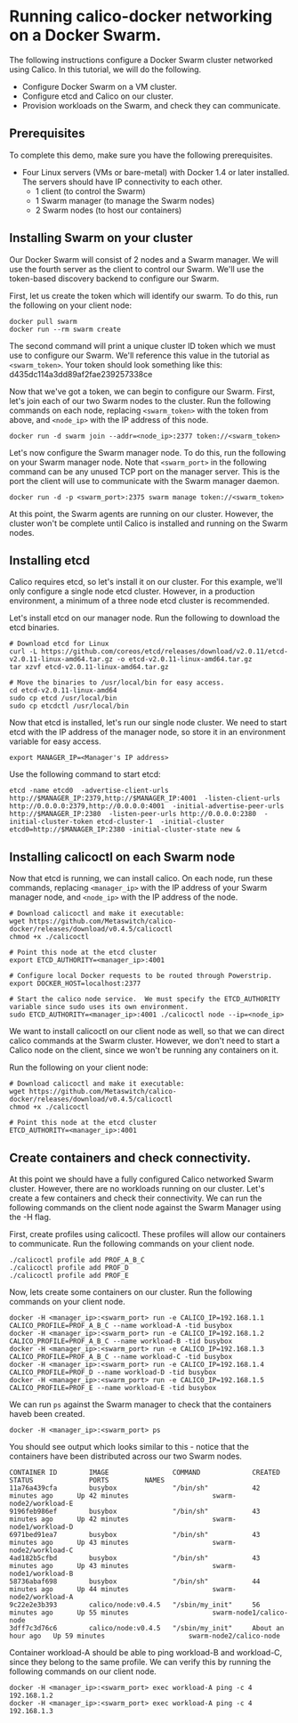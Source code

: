 # Running calico-docker networking on a Docker Swarm.
The following instructions configure a Docker Swarm cluster networked using Calico.  In this tutorial, we will do the following.
- Configure Docker Swarm on a VM cluster.
- Configure etcd and Calico on our cluster.
- Provision workloads on the Swarm, and check they can communicate.

## Prerequisites
To complete this demo, make sure you have the following prerequisites.
- Four Linux servers (VMs or bare-metal) with Docker 1.4 or later installed.  The servers should have IP connectivity to each other.
  - 1 client (to control the Swarm)
  - 1 Swarm manager (to manage the Swarm nodes)
  - 2 Swarm nodes (to host our containers)

## Installing Swarm on your cluster
Our Docker Swarm will consist of 2 nodes and a Swarm manager.  We will use the fourth server as the client to control our Swarm.  We'll use the token-based discovery backend to configure our Swarm.

First, let us create the token which will identify our swarm.  To do this, run the following on your client node:
```
docker pull swarm
docker run --rm swarm create
``` 

The second command will print a unique cluster ID token which we must use to configure our Swarm.  We'll reference this value in the tutorial as ```<swarm_token>```. 
Your token should look something like this: d435dc114a3dd89af2fae239257338ce

Now that we've got a token, we can begin to configure our Swarm.  First, let's join each of our two Swarm nodes to the
cluster.  Run the following commands on each node, replacing ```<swarm_token>``` with the token from above, and ```<node_ip>``` with the IP address of this node. 
```
docker run -d swarm join --addr=<node_ip>:2377 token://<swarm_token>
```

Let's now configure the Swarm manager node.  To do this, run the following on your Swarm manager node.  Note that ```<swarm_port>``` in the following command can be any unused TCP port on the manager server.  This is the port the client will use to communicate with the Swarm manager daemon.
```
docker run -d -p <swarm_port>:2375 swarm manage token://<swarm_token>
```

At this point, the Swarm agents are running on our cluster.  However, the cluster won't be complete until Calico is installed and running on the Swarm nodes.

## Installing etcd
Calico requires etcd, so let's install it on our cluster.  For this example, we'll only configure a single node etcd cluster.  However, in a production environment, a minimum of a three node etcd cluster is recommended.

Let's install etcd on our manager node.  Run the following to download the etcd binaries.
```
# Download etcd for Linux 
curl -L https://github.com/coreos/etcd/releases/download/v2.0.11/etcd-v2.0.11-linux-amd64.tar.gz -o etcd-v2.0.11-linux-amd64.tar.gz
tar xzvf etcd-v2.0.11-linux-amd64.tar.gz

# Move the binaries to /usr/local/bin for easy access.
cd etcd-v2.0.11-linux-amd64
sudo cp etcd /usr/local/bin
sudo cp etcdctl /usr/local/bin
```

Now that etcd is installed, let's run our single node cluster. We need to start etcd with the IP address of the manager
node, so store it in an environment variable for easy access.
```
export MANAGER_IP=<Manager's IP address>
```

Use the following command to start etcd:
```
etcd -name etcd0  -advertise-client-urls http://$MANAGER_IP:2379,http://$MANAGER_IP:4001  -listen-client-urls http://0.0.0.0:2379,http://0.0.0.0:4001  -initial-advertise-peer-urls http://$MANAGER_IP:2380  -listen-peer-urls http://0.0.0.0:2380  -initial-cluster-token etcd-cluster-1  -initial-cluster etcd0=http://$MANAGER_IP:2380 -initial-cluster-state new &

```

## Installing calicoctl on each Swarm node
Now that etcd is running, we can install calico.  On each node, run these commands, replacing ```<manager_ip>``` with the IP address of your Swarm manager node, and ```<node_ip>``` with the IP address of the node.
```
# Download calicoctl and make it executable:
wget https://github.com/Metaswitch/calico-docker/releases/download/v0.4.5/calicoctl
chmod +x ./calicoctl

# Point this node at the etcd cluster
export ETCD_AUTHORITY=<manager_ip>:4001

# Configure local Docker requests to be routed through Powerstrip.
export DOCKER_HOST=localhost:2377

# Start the calico node service.  We must specify the ETCD_AUTHORITY variable since sudo uses its own environment.
sudo ETCD_AUTHORITY=<manager_ip>:4001 ./calicoctl node --ip=<node_ip>
```

We want to install calicoctl on our client node as well, so that we can direct calico commands at the Swarm cluster. However, we don't need to start a Calico node on the client, since we won't be running any containers on it.

Run the following on your client node:
```
# Download calicoctl and make it executable:
wget https://github.com/Metaswitch/calico-docker/releases/download/v0.4.5/calicoctl
chmod +x ./calicoctl

# Point this node at the etcd cluster
ETCD_AUTHORITY=<manager_ip>:4001
```

## Create containers and check connectivity.
At this point we should have a fully configured Calico networked Swarm cluster.  However, there are no workloads running on our cluster.  Let's create a few containers and check their connectivity.  We can run the following commands on the client node against the Swarm Manager using the -H flag.

First, create profiles using calicoctl.  These profiles will allow our containers to communicate. Run the following commands on your client node.
```
./calicoctl profile add PROF_A_B_C
./calicoctl profile add PROF_D
./calicoctl profile add PROF_E
```

Now, lets create some containers on our cluster. Run the following commands on your client node.
```
docker -H <manager_ip>:<swarm_port> run -e CALICO_IP=192.168.1.1 CALICO_PROFILE=PROF_A_B_C --name workload-A -tid busybox
docker -H <manager_ip>:<swarm_port> run -e CALICO_IP=192.168.1.2 CALICO_PROFILE=PROF_A_B_C --name workload-B -tid busybox
docker -H <manager_ip>:<swarm_port> run -e CALICO_IP=192.168.1.3 CALICO_PROFILE=PROF_A_B_C --name workload-C -tid busybox
docker -H <manager_ip>:<swarm_port> run -e CALICO_IP=192.168.1.4 CALICO_PROFILE=PROF_D --name workload-D -tid busybox
docker -H <manager_ip>:<swarm_port> run -e CALICO_IP=192.168.1.5 CALICO_PROFILE=PROF_E --name workload-E -tid busybox
```

We can run ```ps``` against the Swarm manager to check that the containers haveb been created. 
```
docker -H <manager_ip>:<swarm_port> ps
```

You should see output which looks similar to this - notice that the containers have been distributed across our two Swarm nodes.
```
CONTAINER ID        IMAGE                COMMAND             CREATED             STATUS              PORTS         NAMES
11a76a439cfa        busybox              "/bin/sh"           42 minutes ago      Up 42 minutes                     swarm-node2/workload-E
9196feb986ef        busybox              "/bin/sh"           43 minutes ago      Up 42 minutes                     swarm-node1/workload-D
6971bed91ea7        busybox              "/bin/sh"           43 minutes ago      Up 43 minutes                     swarm-node2/workload-C
4ad182b5cfbd        busybox              "/bin/sh"           43 minutes ago      Up 43 minutes                     swarm-node1/workload-B
58736abaf698        busybox              "/bin/sh"           44 minutes ago      Up 44 minutes                     swarm-node2/workload-A
9c22e2e3b393        calico/node:v0.4.5   "/sbin/my_init"     56 minutes ago      Up 55 minutes                     swarm-node1/calico-node
3dff7c3d76c6        calico/node:v0.4.5   "/sbin/my_init"     About an hour ago   Up 59 minutes                     swarm-node2/calico-node
```

Container workload-A should be able to ping workload-B and workload-C, since they belong to the same profile.  We can
verify this by running the following commands on our client node.
```
docker -H <manager_ip>:<swarm_port> exec workload-A ping -c 4 192.168.1.2 
docker -H <manager_ip>:<swarm_port> exec workload-A ping -c 4 192.168.1.3 
```
